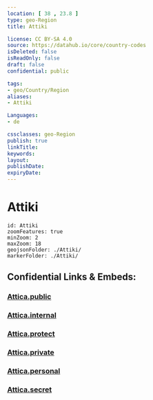 ```yaml
---
location: [ 38 , 23.8 ] 
type: geo-Region
title: Attiki

license: CC BY-SA 4.0
source: https://datahub.io/core/country-codes
isDeleted: false
isReadOnly: false
draft: false
confidential: public

tags:
- geo/Country/Region
aliases:
- Attiki

Languages:
- de

cssclasses: geo-Region
publish: true
linkTitle: 
keywords: 
layout: 
publishDate: 
expiryDate: 
---
```


# Attiki

```leaflet
id: Attiki
zoomFeatures: true 
minZoom: 2 
maxZoom: 18
geojsonFolder: ./Attiki/
markerFolder: ./Attiki/
```


## Confidential Links & Embeds: 

### [Attica.public](/_public/\Earth\Continent\Europe\Europe~South\Greece\Regions-GreekAttica.public.md) 

### [Attica.internal](/_internal/\Earth\Continent\Europe\Europe~South\Greece\Regions-GreekAttica.internal.md) 

### [Attica.protect](/_protect/\Earth\Continent\Europe\Europe~South\Greece\Regions-GreekAttica.protect.md) 

### [Attica.private](/_private/\Earth\Continent\Europe\Europe~South\Greece\Regions-GreekAttica.private.md) 

### [Attica.personal](/_personal/\Earth\Continent\Europe\Europe~South\Greece\Regions-GreekAttica.personal.md) 

### [Attica.secret](/_secret/\Earth\Continent\Europe\Europe~South\Greece\Regions-GreekAttica.secret.md)

